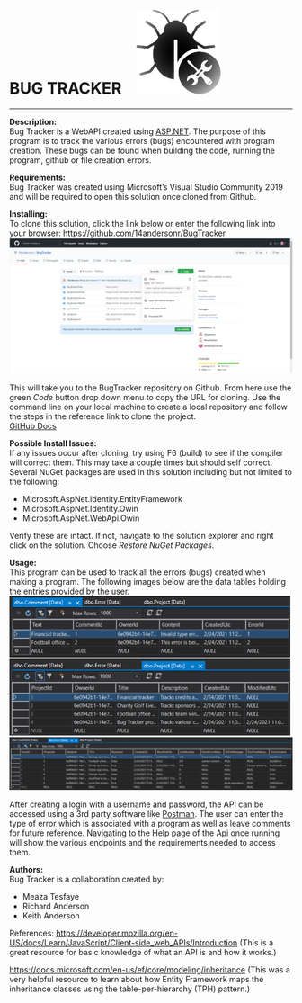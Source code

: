 # BUG TRACKER &nbsp;&nbsp;&nbsp;<img src="BugTrackerImages/BugTrackerLogo.png" width = 150>
---

**Description:**<br>
Bug Tracker is a WebAPI created using [ASP.NET](https://dotnet.microsoft.com/apps/aspnet). The purpose of this program is to track the various errors (bugs) encountered with program creation. These bugs can be found when building the code, running the program, github or file creation errors.  

**Requirements:**<br>
Bug Tracker was created using Microsoft’s Visual Studio Community 2019 and will be required to open this solution once cloned from Github. 

**Installing:**<br>
To clone this solution, click the link below or enter the following link into your browser: https://github.com/14andersonr/BugTracker
<img src="BugTrackerImages/RepoImage.png" width = 700>

This will take you to the BugTracker repository on Github. From here use the green *Code* button drop down menu to copy the URL for cloning. Use the command line on your local machine to create a local repository and follow the steps in the reference link to clone the project.  
[GitHub Docs](https://docs.github.com/en/github/creating-cloning-and-archiving-repositories/cloning-a-repository)

**Possible Install Issues:**<br>
If any issues occur after cloning, try using F6 (build) to see if the compiler will correct them. This may take a couple times but should self correct. Several NuGet packages are used in this solution including but not limited to the following:
- Microsoft.AspNet.Identity.EntityFramework
- Microsoft.AspNet.Identity.Owin
- Microsoft.AspNet.WebApi.Owin

Verify these are intact. If not, navigate to the solution explorer and right click on the solution. Choose *Restore NuGet Packages*. 

**Usage:**<br>
This program can be used to track all the errors (bugs) created when making a program. The following images below are the data tables holding the entries provided by the user.<br>
<img src="BugTrackerImages/CommentTable.png" width = 500><br><img src="BugTrackerImages/ProjectTable.png" width = 500>
<img src="BugTrackerImages/ErrorTable.png" width = 800>

After creating a login with a username and password, the API can be accessed using a 3rd party software like [Postman](https://www.postman.com/). The user can enter the type of error which is associated with a program as well as leave comments for future reference. Navigating to the Help page of the Api once running will show the various endpoints and the requirements needed to access them. 

**Authors:**<br>
Bug Tracker is a collaboration created by:
- Meaza Tesfaye
- Richard Anderson
- Keith Anderson

References:
https://developer.mozilla.org/en-US/docs/Learn/JavaScript/Client-side_web_APIs/Introduction (This is a great resource for basic knowledge of what an API is and how it works.)

https://docs.microsoft.com/en-us/ef/core/modeling/inheritance (This was a very helpful resource to learn about how Entity Framework maps the inheritance classes using the table-per-hierarchy (TPH) pattern.)

